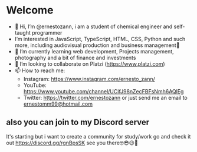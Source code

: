 # Welcome
- 👋 Hi, I’m @ernestozann, i am a student of chemical engineer and self-taught programmer
- I’m interested in JavaScript, TypeScript, HTML, CSS, Python and such more, including audiovisual production and business management👀
- 🌱 I’m currently learning web development, Projects management, photography and a bit of finance and investments
- 💞️ I’m looking to collaborate on Platzi (https://www.platzi.com)
- 📫 How to reach me:
  - Instagram: https://www.instagram.com/ernesto_zann/
  - YouTube: https://www.youtube.com/channel/UCifJ98nZecFBFsNmh6AQlEg
  - Twitter: https://twitter.com/ernestozann
  or just send me an email to ernestomm99@hotmail.com
  
## also you can join to my Discord server
It's starting but i want to create a community for study/work
go and check it out https://discord.gg/rgnBpsSK
see you there🤓😎😉💚

<!---
ernestozann/ernestozann is a ✨ special ✨ repository because its `README.md` (this file) appears on your GitHub profile.
You can click the Preview link to take a look at your changes.
--->
